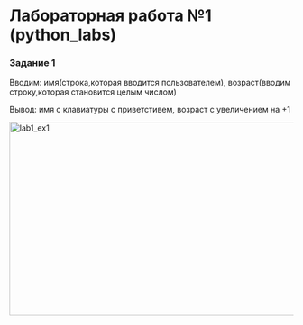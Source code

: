 <h1>Лабораторная работа №1 (python_labs)</h1>
<h3><p>Задание 1</p></h3>
<p>Вводим: имя(строка,которая вводится пользователем), возраст(вводим строку,которая становится целым числом)</p>
<p>Вывод: имя с клавиатуры с приветстивем, возраст с увеличением на +1 </p>
<img width="1093" height="344" alt="lab1_ex1" src="https://github.com/user-attachments/assets/cf58cc99-5efa-415b-9b4d-d00c573be714" />
